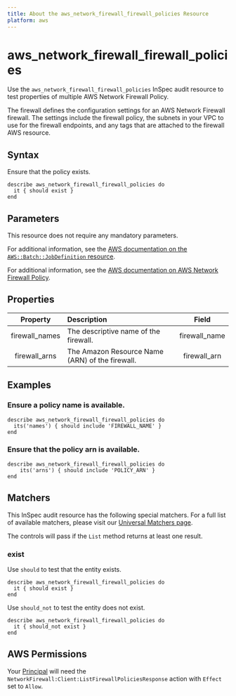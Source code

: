 ```yaml
---
title: About the aws_network_firewall_firewall_policies Resource
platform: aws
---
```


# aws_network_firewall_firewall_policies

Use the `aws_network_firewall_firewall_policies` InSpec audit resource to test properties of multiple AWS Network Firewall Policy.

The firewall defines the configuration settings for an AWS Network Firewall firewall. The settings include the firewall policy, the subnets in your VPC to use for the firewall endpoints, and any tags that are attached to the firewall AWS resource.

## Syntax

Ensure that the policy exists.

    describe aws_network_firewall_firewall_policies do
      it { should exist }
    end

## Parameters

This resource does not require any mandatory parameters.

For additional information, see the [AWS documentation on the `AWS::Batch::JobDefinition` resource](https://docs.aws.amazon.com/AWSCloudFormation/latest/UserGuide/aws-resource-batch-jobdefinition.html).


For additional information, see the [AWS documentation on AWS Network Firewall Policy](https://docs.aws.amazon.com/AWSCloudFormation/latest/UserGuide/aws-resource-networkfirewall-firewall.html).

## Properties

| Property | Description | Field |
| :---: | :--- | :---: |
| firewall_names | The descriptive name of the firewall. | firewall_name |
| firewall_arns | The Amazon Resource Name (ARN) of the firewall. | firewall_arn |

## Examples

### Ensure a policy name is available.

    describe aws_network_firewall_firewall_policies do
      its('names') { should include 'FIREWALL_NAME' }
    end

### Ensure that the policy arn is available.

    describe aws_network_firewall_firewall_policies do
        its('arns') { should include 'POLICY_ARN' }
    end

## Matchers

This InSpec audit resource has the following special matchers. For a full list of available matchers, please visit our [Universal Matchers page](https://www.inspec.io/docs/reference/matchers/).

The controls will pass if the `List` method returns at least one result.

### exist

Use `should` to test that the entity exists.

    describe aws_network_firewall_firewall_policies do
      it { should exist }
    end

Use `should_not` to test the entity does not exist.

    describe aws_network_firewall_firewall_policies do
      it { should_not exist }
    end

## AWS Permissions

Your [Principal](https://docs.aws.amazon.com/IAM/latest/UserGuide/intro-structure.html#intro-structure-principal) will need the `NetworkFirewall:Client:ListFirewallPoliciesResponse` action with `Effect` set to `Allow`.
